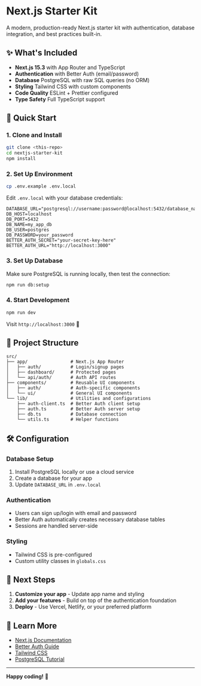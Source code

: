 # Next.js Starter Kit

A modern, production-ready Next.js starter kit with authentication, database integration, and best practices built-in.

## ✨ What's Included

- **Next.js 15.3** with App Router and TypeScript
- **Authentication** with Better Auth (email/password)
- **Database** PostgreSQL with raw SQL queries (no ORM)
- **Styling** Tailwind CSS with custom components
- **Code Quality** ESLint + Prettier configured
- **Type Safety** Full TypeScript support

## 🚀 Quick Start

### 1. Clone and Install
```bash
git clone <this-repo>
cd nextjs-starter-kit
npm install
```

### 2. Set Up Environment
```bash
cp .env.example .env.local
```

Edit `.env.local` with your database credentials:
```env
DATABASE_URL="postgresql://username:password@localhost:5432/database_name"
DB_HOST=localhost
DB_PORT=5432
DB_NAME=my_app_db
DB_USER=postgres
DB_PASSWORD=your_password
BETTER_AUTH_SECRET="your-secret-key-here"
BETTER_AUTH_URL="http://localhost:3000"
```

### 3. Set Up Database
Make sure PostgreSQL is running locally, then test the connection:
```bash
npm run db:setup
```

### 4. Start Development
```bash
npm run dev
```

Visit `http://localhost:3000` 🎉

## 📁 Project Structure

```
src/
├── app/                # Next.js App Router
│   ├── auth/           # Login/signup pages
│   ├── dashboard/      # Protected pages
│   └── api/auth/       # Auth API routes
├── components/         # Reusable UI components
│   ├── auth/           # Auth-specific components
│   └── ui/             # General UI components
└── lib/                # Utilities and configurations
    ├── auth-client.ts  # Better Auth client setup
    ├── auth.ts         # Better Auth server setup
    ├── db.ts           # Database connection
    └── utils.ts        # Helper functions
```

## 🛠️ Configuration

### Database Setup
1. Install PostgreSQL locally or use a cloud service
2. Create a database for your app
3. Update `DATABASE_URL` in `.env.local`

### Authentication
- Users can sign up/login with email and password
- Better Auth automatically creates necessary database tables
- Sessions are handled server-side

### Styling
- Tailwind CSS is pre-configured
- Custom utility classes in `globals.css`

## 🎯 Next Steps

1. **Customize your app** - Update app name and styling
2. **Add your features** - Build on top of the authentication foundation
3. **Deploy** - Use Vercel, Netlify, or your preferred platform

## 📖 Learn More

- [Next.js Documentation](https://nextjs.org/docs)
- [Better Auth Guide](https://www.better-auth.com/)
- [Tailwind CSS](https://tailwindcss.com/docs)
- [PostgreSQL Tutorial](https://www.postgresql.org/docs/)

---

**Happy coding!** 🚀